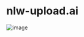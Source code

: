 # nlw-upload.ai

![image](https://github.com/LauraGenari/nlw-upload.ai/assets/44553125/d19b41fc-1fbe-40a4-a939-3dd9e2d158b5)
